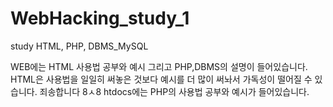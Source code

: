 # WebHacking_study_1
study HTML, PHP, DBMS_MySQL

WEB에는 HTML 사용법 공부와 예시 그리고 PHP,DBMS의 설명이 들어있습니다.
HTML은 사용법을 일일히 써놓은 것보다 예시를 더 많이 써놔서 가독성이 떨어질 수 있습니다. 죄송합니다 8ㅅ8
htdocs에는 PHP의 사용법 공부와 예시가 들어있습니다.
